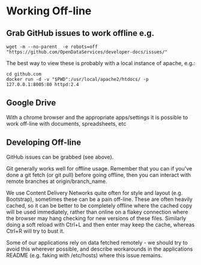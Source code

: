 # Working Off-line

## Grab GitHub issues to work offline e.g.

```
wget -m --no-parent  -e robots=off "https://github.com/OpenDataServices/developer-docs/issues/"
```

The best way to view these is probably with a local instance of apache, e.g.:
```
cd github.com
docker run -d -v "$PWD":/usr/local/apache2/htdocs/ -p 127.0.0.1:8005:80 httpd:2.4
```

## Google Drive

With a chrome browser and the appropriate apps/settings it is possible 
to work off-line with documents, spreadsheets, etc

## Developing Off-line

GitHub issues can be grabbed (see above).

Git generally works well for offline usage. Remember that you can if you've done a git fetch (or git pull) before going offline, then you can interact with remote branches at origin/branch_name.

We use Content Delivery Networks quite often for style and layout (e.g.
Bootstrap), sometimes these can be a pain off-line. These are often heavily cached, so it can be better to be completely offline where the cached copy will be used immediately, rather than online on a flakey connection where the browser may hang checking for new versions of these files. Similarly doing a soft reload with Ctrl+L and then enter may keep the cache, whereas Ctrl+R will try to bust it.

Some of our applications rely on data fetched remotely - we should try to avoid this wherever possible, and describe workarounds in the applications README (e.g. faking with /etc/hosts) where this issue remains.
